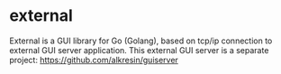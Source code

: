 # external
External is a GUI library for Go (Golang), based on tcp/ip connection to external GUI server application.
This external GUI server is a separate project: https://github.com/alkresin/guiserver
